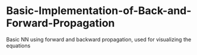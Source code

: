 # Basic-Implementation-of-Back-and-Forward-Propagation
Basic NN using forward and backward propagation, used for visualizing the equations

